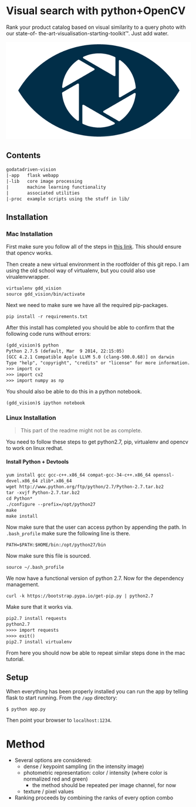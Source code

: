 # Visual search with python+OpenCV


Rank your product catalog based on visual similarity to a query photo with our state-of- the-art-visualisation-starting-toolkit™. Just add water. 

![""](/app/static/images/vision.png)

## Contents

```
godatadriven-vision
|-app	flask webapp
|-lib	core image processing 
| 		machine learning functionality
| 		associated utilities
|-proc	example scripts using the stuff in lib/
```

## Installation 

### Mac Installation 

First make sure you follow all of the steps in [this link](http://www.jeffreythompson.org/blog/2013/08/22/update-installing-opencv-on-mac-mountain-lion/). This should ensure that opencv works. 

Then create a new virtual environment in the rootfolder of this git repo. I am using the old school way of virtualenv, but you could also use virualenvwrapper. 

```
virtualenv gdd_vision 
source gdd_vision/bin/activate 
```

Next we need to make sure we have all the required pip-packages. 

```
pip install -r requirements.txt
```

After this install has completed you should be able to confirm that the following code runs without errors:

```
(gdd_vision)$ python
Python 2.7.5 (default, Mar  9 2014, 22:15:05)
[GCC 4.2.1 Compatible Apple LLVM 5.0 (clang-500.0.68)] on darwin
Type "help", "copyright", "credits" or "license" for more information.
>>> import cv
>>> import cv2
>>> import numpy as np
```

You should also be able to do this in a python notebook. 

```
(gdd_vision)$ ipython notebook
```

### Linux Installation 

> This part of the readme might not be as complete. 

You need to follow these steps to get python2.7, pip, virtualenv and opencv to work on linux redhat. 

#### Install Python + Devtools 

```
yum install gcc gcc-c++.x86_64 compat-gcc-34-c++.x86_64 openssl-devel.x86_64 zlib*.x86_64
wget http://www.python.org/ftp/python/2.7/Python-2.7.tar.bz2
tar -xvjf Python-2.7.tar.bz2
cd Python*
./configure --prefix=/opt/python27
make
make install
```

Now make sure that the user can access python by appending the path. In ```.bash_profile``` make sure the following line is there. 

```
PATH=$PATH:$HOME/bin:/opt/python27/bin
```

Now make sure this file is sourced. 

```
source ~/.bash_profile
```

We now have a functional version of python 2.7. Now for the dependency management. 

```
curl -k https://bootstrap.pypa.io/get-pip.py | python2.7
```

Make sure that it works via. 

```
pip2.7 install requests
python2.7 
>>>> import requests
>>>> exit() 
pip2.7 install virtualenv
```

From here you should now be able to repeat similar steps done in the mac tutorial. 

## Setup

When everything has been properly installed you can run the app by telling flask to start running. From the `/app` directory: 

```
$ python app.py
```

Then point your browser to ```localhost:1234```.

# Method

- Several options are considered:
	- dense / keypoint sampling (in the intensity image)
	- photometric representation: color / intensity (where color is normalized red and green)
		- the method should be repeated per image channel, for now
	- texture / pixel values
- Ranking proceeds by combining the ranks of every option combo